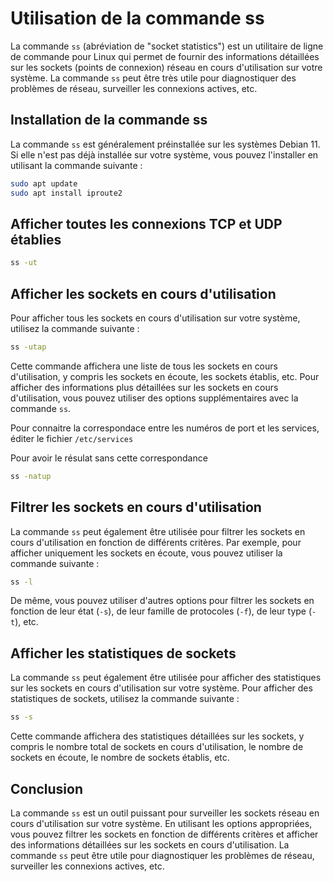 # Utilisation de la commande ss

La commande `ss` (abréviation de "socket statistics") est un utilitaire de ligne de commande pour Linux qui permet de fournir des informations détaillées sur les sockets (points de connexion) réseau en cours d'utilisation sur votre système. La commande `ss` peut être très utile pour diagnostiquer des problèmes de réseau, surveiller les connexions actives, etc.

## Installation de la commande ss

La commande `ss` est généralement préinstallée sur les systèmes Debian 11. Si elle n'est pas déjà installée sur votre système, vous pouvez l'installer en utilisant la commande suivante :

```bash
sudo apt update
sudo apt install iproute2
```

## Afficher toutes les connexions TCP et UDP établies

```bash
ss -ut
```

## Afficher les sockets en cours d'utilisation

Pour afficher tous les sockets en cours d'utilisation sur votre système, utilisez la commande suivante :

```bash
ss -utap
```

Cette commande affichera une liste de tous les sockets en cours d'utilisation, y compris les sockets en écoute, les sockets établis, etc. Pour afficher des informations plus détaillées sur les sockets en cours d'utilisation, vous pouvez utiliser des options supplémentaires avec la commande `ss`.

Pour connaitre la correspondace entre les numéros de port et les services, éditer le fichier `/etc/services`

Pour avoir le résulat sans cette correspondance

```bash
ss -natup
```

## Filtrer les sockets en cours d'utilisation

La commande `ss` peut également être utilisée pour filtrer les sockets en cours d'utilisation en fonction de différents critères. Par exemple, pour afficher uniquement les sockets en écoute, vous pouvez utiliser la commande suivante :

```bash
ss -l
```

De même, vous pouvez utiliser d'autres options pour filtrer les sockets en fonction de leur état (`-s`), de leur famille de protocoles (`-f`), de leur type (`-t`), etc.

## Afficher les statistiques de sockets

La commande `ss` peut également être utilisée pour afficher des statistiques sur les sockets en cours d'utilisation sur votre système. Pour afficher des statistiques de sockets, utilisez la commande suivante :

```bash
ss -s
```

Cette commande affichera des statistiques détaillées sur les sockets, y compris le nombre total de sockets en cours d'utilisation, le nombre de sockets en écoute, le nombre de sockets établis, etc.

## Conclusion

La commande `ss` est un outil puissant pour surveiller les sockets réseau en cours d'utilisation sur votre système. En utilisant les options appropriées, vous pouvez filtrer les sockets en fonction de différents critères et afficher des informations détaillées sur les sockets en cours d'utilisation. La commande `ss` peut être utile pour diagnostiquer les problèmes de réseau, surveiller les connexions actives, etc.